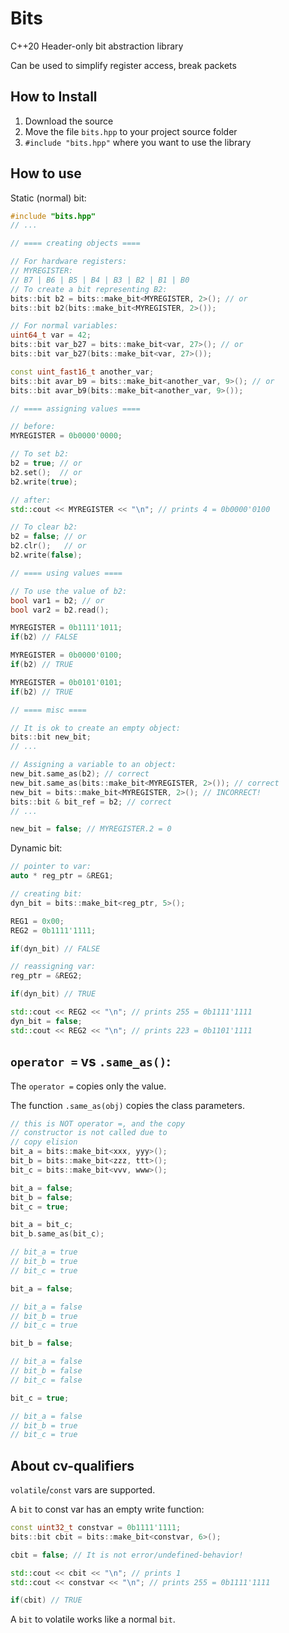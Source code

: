 # Bits
C++20 Header-only bit abstraction library

Can be used to simplify register access, break packets 

## How to Install
1. Download the source
2. Move the file `bits.hpp` to your project source folder
3. `#include "bits.hpp"` where you want to use the library

## How to use
Static (normal) bit:
```cpp
#include "bits.hpp"
// ...

// ==== creating objects ====

// For hardware registers:
// MYREGISTER:
// B7 | B6 | B5 | B4 | B3 | B2 | B1 | B0 
// To create a bit representing B2:
bits::bit b2 = bits::make_bit<MYREGISTER, 2>(); // or
bits::bit b2(bits::make_bit<MYREGISTER, 2>());

// For normal variables:
uint64_t var = 42;
bits::bit var_b27 = bits::make_bit<var, 27>(); // or
bits::bit var_b27(bits::make_bit<var, 27>());

const uint_fast16_t another_var;
bits::bit avar_b9 = bits::make_bit<another_var, 9>(); // or
bits::bit avar_b9(bits::make_bit<another_var, 9>());

// ==== assigning values ====

// before:
MYREGISTER = 0b0000'0000;

// To set b2:
b2 = true; // or
b2.set();  // or
b2.write(true);

// after:
std::cout << MYREGISTER << "\n"; // prints 4 = 0b0000'0100

// To clear b2:
b2 = false; // or
b2.clr();   // or
b2.write(false);

// ==== using values ====

// To use the value of b2:
bool var1 = b2; // or
bool var2 = b2.read();

MYREGISTER = 0b1111'1011;
if(b2) // FALSE

MYREGISTER = 0b0000'0100;
if(b2) // TRUE

MYREGISTER = 0b0101'0101;
if(b2) // TRUE

// ==== misc ====

// It is ok to create an empty object:
bits::bit new_bit;
// ...

// Assigning a variable to an object:
new_bit.same_as(b2); // correct
new_bit.same_as(bits::make_bit<MYREGISTER, 2>()); // correct
new_bit = bits::make_bit<MYREGISTER, 2>(); // INCORRECT!
bits::bit & bit_ref = b2; // correct
// ...

new_bit = false; // MYREGISTER.2 = 0

```

Dynamic bit:
```cpp
// pointer to var:
auto * reg_ptr = &REG1;

// creating bit:
dyn_bit = bits::make_bit<reg_ptr, 5>();

REG1 = 0x00;
REG2 = 0b1111'1111;

if(dyn_bit) // FALSE

// reassigning var:
reg_ptr = &REG2;

if(dyn_bit) // TRUE

std::cout << REG2 << "\n"; // prints 255 = 0b1111'1111
dyn_bit = false;
std::cout << REG2 << "\n"; // prints 223 = 0b1101'1111

```

## `operator =` vs `.same_as()`:
The `operator =` copies only the value.

The function `.same_as(obj)` copies the class parameters.
```cpp
// this is NOT operator =, and the copy
// constructor is not called due to 
// copy elision
bit_a = bits::make_bit<xxx, yyy>();
bit_b = bits::make_bit<zzz, ttt>();
bit_c = bits::make_bit<vvv, www>();

bit_a = false;
bit_b = false;
bit_c = true;

bit_a = bit_c;
bit_b.same_as(bit_c);

// bit_a = true
// bit_b = true
// bit_c = true

bit_a = false;

// bit_a = false
// bit_b = true
// bit_c = true

bit_b = false;

// bit_a = false
// bit_b = false
// bit_c = false

bit_c = true;

// bit_a = false
// bit_b = true
// bit_c = true
```

## About cv-qualifiers
`volatile`/`const` vars are supported.

A `bit` to const var has an empty write function:
```cpp
const uint32_t constvar = 0b1111'1111;
bits::bit cbit = bits::make_bit<constvar, 6>();

cbit = false; // It is not error/undefined-behavior!

std::cout << cbit << "\n"; // prints 1
std::cout << constvar << "\n"; // prints 255 = 0b1111'1111

if(cbit) // TRUE

```
A `bit` to volatile works like a normal `bit`.
